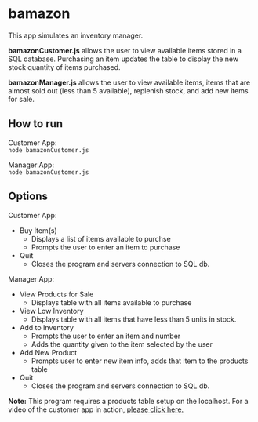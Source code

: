 # bamazon
This app simulates an inventory manager.  

**bamazonCustomer.js** allows the user to view available items stored in a SQL database.  Purchasing an item updates the table to display the new stock quantity of items purchased.

**bamazonManager.js** allows the user to view available items, items that are almost sold out (less than 5 available), replenish stock, and add new items for sale.


## How to run
Customer App:  
```node bamazonCustomer.js```

Manager App:  
``node bamazonCustomer.js``

## Options
Customer App:  
* Buy Item(s)
    * Displays a list of items available to purchse
    * Prompts the user to enter an item to purchase
* Quit
    * Closes the program and servers connection to SQL db.
    
Manager App:
*  View Products for Sale
    * Displays table with all items available to purchase
*  View Low Inventory
    * Displays table with all items that have less than 5 units in stock.
*  Add to Inventory
    * Prompts the user to enter an item and number
    * Adds the quantity given to the item selected by the user
*  Add New Product
    *  Prompts user to enter new item info, adds that item to the products table
*  Quit
    * Closes the program and servers connection to SQL db.


**Note:**
This program requires a products table setup on the localhost. For a video of the customer app in action, [please click here.](https://drive.google.com/open?id=0B9zQEDCjen74c0d5QWVzanJSblE)